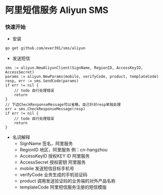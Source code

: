 # 阿里短信服务 Aliyun SMS

### 快速开始

- 安装
```bash
go get github.com/ever391/sms/aliyun
```

- 发送短信
```
sms := aliyun.NewAliyunClient(SignName, RegionID, AccessKeyID, AccessSecret)
params := aliyun.NewParams(mobile, verifyCode, product, templateCode)
resp, err := sms.SendCode(params)
if err != nil {
    // todo 自行处理错误
    return
}
// 下边CheckResponseMessage可以省略，自己针对resp单独处理
err = sms.CheckResponseMessage(resp)
if err != nil {
    // todo 自行处理错误
    return
}
```
- 名词解释
    - SignName      签名，阿里服务
    - RegionID      地区，阿里服务 例：cn-hangzhou
    - AccessKeyID   授权KEY ID 阿里服务
    - AccessSecret  授权密钥 阿里服务
    - mobile        发送短信目标手机号
    - verifyCode    业务生成的手机验证码
    - product       调用发送验证码的业务端的对外产品名称
    - templateCode  阿里短信服务注册的短信模版
